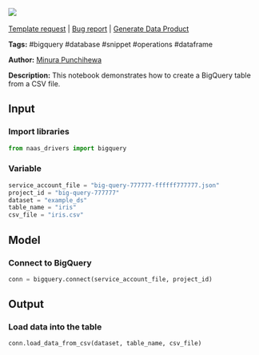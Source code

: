 <a href="https://app.naas.ai/user-redirect/naas/downloader?url=https://raw.githubusercontent.com/jupyter-naas/awesome-notebooks/master/BigQuery/BigQuery_Create_table_from_csv.ipynb" target="_parent"><img src="https://naasai-public.s3.eu-west-3.amazonaws.com/Open_in_Naas_Lab.svg"/></a><br><br><a href="https://github.com/jupyter-naas/awesome-notebooks/issues/new?assignees=&labels=&template=template-request.md&title=Tool+-+Action+of+the+notebook+">Template request</a> | <a href="https://github.com/jupyter-naas/awesome-notebooks/issues/new?assignees=&labels=bug&template=bug_report.md&title=BigQuery+-+Create+table+from+csv:+Error+short+description">Bug report</a> | <a href="https://app.naas.ai/user-redirect/naas/downloader?url=https://raw.githubusercontent.com/jupyter-naas/awesome-notebooks/master/Naas/Naas_Start_data_product.ipynb" target="_parent">Generate Data Product</a>

**Tags:** #bigquery #database #snippet #operations #dataframe

**Author:** [Minura Punchihewa](https://www.linkedin.com/in/minurapunchihewa/)

**Description:** This notebook demonstrates how to create a BigQuery table from a CSV file.

## Input

### Import libraries


```python
from naas_drivers import bigquery
```

### Variable


```python
service_account_file = "big-query-777777-ffffff777777.json"
project_id = "big-query-777777"
dataset = "example_ds"
table_name = "iris"
csv_file = "iris.csv"
```

## Model

### Connect to BigQuery


```python
conn = bigquery.connect(service_account_file, project_id)
```

## Output

### Load data into the table


```python
conn.load_data_from_csv(dataset, table_name, csv_file)
```

